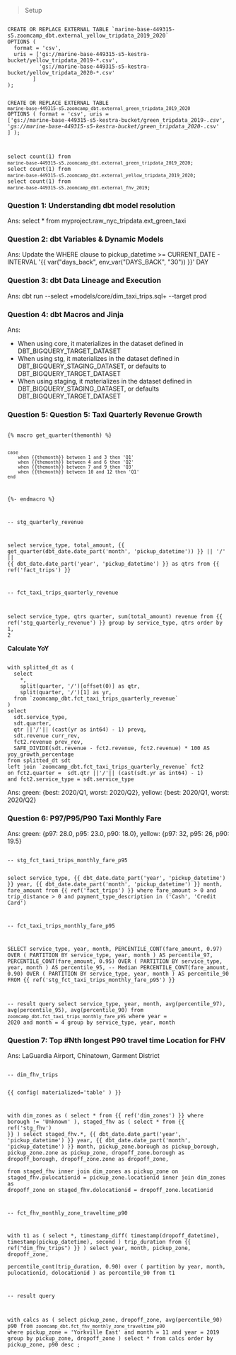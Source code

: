 > Setup

<code>
CREATE OR REPLACE EXTERNAL TABLE `marine-base-449315-s5.zoomcamp_dbt.external_yellow_tripdata_2019_2020`
OPTIONS (
  format = 'csv',
  uris = ['gs://marine-base-449315-s5-kestra-bucket/yellow_tripdata_2019-*.csv', 
          'gs://marine-base-449315-s5-kestra-bucket/yellow_tripdata_2020-*.csv'
        ]
);


CREATE OR REPLACE EXTERNAL TABLE `marine-base-449315-s5.zoomcamp_dbt.external_green_tripdata_2019_2020`
OPTIONS (
  format = 'csv',
  uris = ['gs://marine-base-449315-s5-kestra-bucket/green_tripdata_2019-*.csv', 
          'gs://marine-base-449315-s5-kestra-bucket/green_tripdata_2020-*.csv'
        ]
);

select count(1) from `marine-base-449315-s5.zoomcamp_dbt.external_green_tripdata_2019_2020`;
select count(1) from `marine-base-449315-s5.zoomcamp_dbt.external_yellow_tripdata_2019_2020`;
select count(1) from `marine-base-449315-s5.zoomcamp_dbt.external_fhv_2019`;
</code>

### Question 1: Understanding dbt model resolution
Ans: select * from myproject.raw_nyc_tripdata.ext_green_taxi

### Question 2: dbt Variables & Dynamic Models
Ans: Update the WHERE clause to pickup_datetime >= CURRENT_DATE - INTERVAL '{{ var("days_back", env_var("DAYS_BACK", "30")) }}' DAY

### Question 3: dbt Data Lineage and Execution
Ans: dbt run --select +models/core/dim_taxi_trips.sql+ --target prod

### Question 4: dbt Macros and Jinja
Ans:
- When using core, it materializes in the dataset defined in DBT_BIGQUERY_TARGET_DATASET
- When using stg, it materializes in the dataset defined in DBT_BIGQUERY_STAGING_DATASET, or defaults to DBT_BIGQUERY_TARGET_DATASET
- When using staging, it materializes in the dataset defined in DBT_BIGQUERY_STAGING_DATASET, or defaults DBT_BIGQUERY_TARGET_DATASET

### Question 5: Question 5: Taxi Quarterly Revenue Growth
<code>
{% macro get_quarter(themonth) %}

    case 
        when {{themonth}} between 1 and 3 then 'Q1'
        when {{themonth}} between 4 and 6 then 'Q2'
        when {{themonth}} between 7 and 9 then 'Q3'
        when {{themonth}} between 10 and 12 then 'Q1'
    end

{%- endmacro %}

-- stg_quarterly_revenue

select 
    service_type,
    total_amount,
    {{ get_quarter(dbt_date.date_part('month', 'pickup_datetime')) }} ||
        '/' || {{ dbt_date.date_part('year', 'pickup_datetime') }} as qtrs
from {{ ref('fact_trips') }}

-- fct_taxi_trips_quarterly_revenue

select 
    service_type,
    qtrs quarter,
    sum(total_amount) revenue
from {{ ref('stg_quarterly_revenue') }}
group by service_type, qtrs
order by 1, 2
</code>

**Calculate YoY**

<code>
with splitted_dt as (
  select 
    *,
    split(quarter, '/')[offset(0)] as qtr,
    split(quarter, '/')[1] as yr,
  from `zoomcamp_dbt.fct_taxi_trips_quarterly_revenue`
) 
select 
  sdt.service_type,
  sdt.quarter,
  qtr ||'/'|| (cast(yr as int64) - 1) prevq,
  sdt.revenue curr_rev,
  fct2.revenue prev_rev,
  SAFE_DIVIDE(sdt.revenue - fct2.revenue, fct2.revenue) * 100 AS yoy_growth_percentage
from splitted_dt sdt
left join `zoomcamp_dbt.fct_taxi_trips_quarterly_revenue` fct2 
on fct2.quarter =  sdt.qtr ||'/'|| (cast(sdt.yr as int64) - 1)
and fct2.service_type = sdt.service_type
</code>

Ans: green: {best: 2020/Q1, worst: 2020/Q2}, yellow: {best: 2020/Q1, worst: 2020/Q2}

### Question 6: P97/P95/P90 Taxi Monthly Fare
Ans: green: {p97: 28.0, p95: 23.0, p90: 18.0}, yellow: {p97: 32, p95: 26, p90: 19.5}

<code>
-- stg_fct_taxi_trips_monthly_fare_p95

select 
    service_type,
 {{ dbt_date.date_part('year', 'pickup_datetime') }} year,
 {{ dbt_date.date_part('month', 'pickup_datetime') }} month,
 fare_amount
from {{ ref('fact_trips') }}
where fare_amount > 0 
and trip_distance > 0
and payment_type_description in ('Cash', 'Credit Card')

-- fct_taxi_trips_monthly_fare_p95

SELECT 
    service_type, 
    year, 
    month, 
    PERCENTILE_CONT(fare_amount, 0.97) OVER (
        PARTITION BY service_type, year, month 
    ) AS percentile_97,
    PERCENTILE_CONT(fare_amount, 0.95) OVER (
        PARTITION BY service_type, year, month 
    ) AS percentile_95, -- Median
    PERCENTILE_CONT(fare_amount, 0.90) OVER (
        PARTITION BY service_type, year, month 
    ) AS percentile_90
FROM {{ ref('stg_fct_taxi_trips_monthly_fare_p95') }}

-- result query
select 
  service_type,
  year,
  month,
  avg(percentile_97),
  avg(percentile_95),
  avg(percentile_90)
from `zoomcamp_dbt.fct_taxi_trips_monthly_fare_p95`
where year = 2020 
and month = 4
group by service_type, year, month
</code>

### Question 7: Top #Nth longest P90 travel time Location for FHV
Ans: LaGuardia Airport, Chinatown, Garment District

<code>
-- dim_fhv_trips

{{
    config(
        materialized='table'
    )
}}

with dim_zones as (
    select * from {{ ref('dim_zones') }}
    where borough != 'Unknown'
),
staged_fhv as (
    select * from {{ ref('stg_fhv') }}
)
select 
    staged_fhv.*,
    {{ dbt_date.date_part('year', 'pickup_datetime') }} year,
    {{ dbt_date.date_part('month', 'pickup_datetime') }} month,
    pickup_zone.borough as pickup_borough, 
    pickup_zone.zone as pickup_zone, 
    dropoff_zone.borough as dropoff_borough, 
    dropoff_zone.zone as dropoff_zone,  
from 
staged_fhv
inner join dim_zones as pickup_zone on staged_fhv.pulocationid = pickup_zone.locationid
inner join dim_zones as dropoff_zone on staged_fhv.dolocationid = dropoff_zone.locationid

-- fct_fhv_monthly_zone_traveltime_p90

with
    t1 as (
        select
            *,
            timestamp_diff(
                timestamp(dropoff_datetime), timestamp(pickup_datetime), second
            ) trip_duration
        from {{ ref("dim_fhv_trips") }}
    )
select
    year,
    month, 
    pickup_zone, 
    dropoff_zone,  
    percentile_cont(trip_duration, 0.90) over (
        partition by year, month, pulocationid, dolocationid
    ) as percentile_90
from t1


-- result query

with calcs as (
  select 
    pickup_zone,
    dropoff_zone,
    avg(percentile_90) p90
  from `zoomcamp_dbt.fct_fhv_monthly_zone_traveltime_p90`
  where pickup_zone = 'Yorkville East'
  and month = 11
  and year = 2019
  group by pickup_zone, dropoff_zone
)
select * from calcs 
order by pickup_zone, p90 desc
;
</code>
